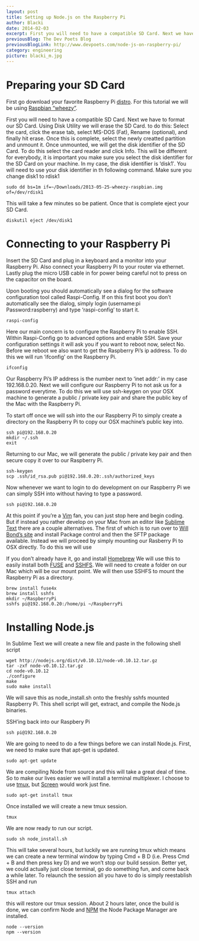 ```yaml
---
layout: post
title: Setting up Node.js on the Raspberry Pi
author: Blacki
date: 2014-02-03
excerpt: First you will need to have a compatible SD Card. Next we have to format our SD Card. Using Disk Utility we will erase the SD Card. To do this select the card, click the erase tab, select MS-DOS (Fat), Rename (optional), and finally hit erase. Once this is complete, select the newly created partition and unmount it. Once unmounted, we will get the disk identifier of the SD Card... 
previousBlog: The Dev Poets Blog
previousBlogLink: http://www.devpoets.com/node-js-on-raspberry-pi/
category: engineering
picture: blacki_m.jpg
---
```


# Preparing your SD Card

First go download your favorite Raspberry Pi [distro](http://en.wikipedia.org/wiki/Raspberry_Pi#Operating_systems). For this tutorial we will be using [Raspbian “wheezy”](http://www.raspberrypi.org/downloads).

First you will need to have a compatible SD Card. Next we have to format our SD Card. Using Disk Utility we will erase the SD Card. to do this: Select the card, click the erase tab, select MS-DOS (Fat), Rename (optional), and finally hit erase. Once this is complete, select the newly creatted partition and unmount it. Once unmounted, we will get the disk identifier of the SD Card. To do this select the card reader and click Info. This will be different for everybody, it is important you make sure you select the disk identifier for the SD Card on your machine. In my case, the disk identifier is ‘disk1′. You will need to use your disk identifier in th following command. Make sure you change disk1 to rdisk1

    sudo dd bs=1m if=~/Downloads/2013-05-25-wheezy-raspbian.img of=/dev/rdisk1

This will take a few minutes so be patient. Once that is complete eject your SD Card.

    diskutil eject /dev/disk1

# Connecting to your Raspberry Pi

Insert the SD Card and plug in a keyboard and a monitor into your Raspberry Pi. Also connect your Raspberry Pi to your router via ethernet. Lastly plug the micro USB cable in for power being careful not to press on the capacitor on the board.

Upon booting you should automatically see a dialog for the software configuration tool called Raspi-Config. If on this first boot you don’t automatically see the dialog, simply login (username:pi Password:raspberry) and type ‘raspi-config’ to start it.

    raspi-config

Here our main concern is to configure the Raspberry Pi to enable SSH. Within Raspi-Config go to advanced options and enable SSH. Save your configuration settings it will ask you if you want to reboot now, select No. Before we reboot we also want to get the Raspberry Pi’s ip address. To do this we will run ‘ifconfig’ on the Raspberry Pi.

    ifconfig

Our Raspberry Pi’s IP address is the number next to ‘inet addr:’ in my case 192.168.0.20. Next we will configure our Raspberry Pi to not ask us for a password everytime. To do this we will use ssh-keygen on your OSX machine to generate a public / private key pair and share the public key of the Mac with the Raspberry Pi.

To start off once we will ssh into the our Raspberry Pi to simply create a directory on the Raspberry Pi to copy our OSX machine’s public key into.

    ssh pi@192.168.0.20
    mkdir ~/.ssh
    exit

Returning to our Mac, we will generate the public / private key pair and then secure copy it over to our Raspberry Pi.

    ssh-keygen
    scp .ssh/id_rsa.pub pi@192.168.0.20:.ssh/authorized_keys

Now whenever we want to login to do development on our Raspberry Pi we can simply SSH into without having to type a password.

    ssh pi@192.168.0.20

At this point if you’re a [Vim](http://www.devpoets.com/vim-for-beginners/) fan, you can just stop here and begin coding. But if instead you rather develop on your Mac from an editor like [Sublime Text](http://www.sublimetext.com/) there are a couple alternatives. The first of which is to run over to [Will Bond’s site](http://wbond.net/sublime_packages) and install Package control and then the SFTP package available. Instead we will proceed by simply mounting our Rasberry Pi to OSX directly. To do this we will use

If you don’t already have it, go and install [Homebrew](http://mxcl.github.io/homebrew/) We will use this to easily install both [FUSE](http://fuse4x.github.io/) and [SSHFS](http://en.wikipedia.org/wiki/SSHFS). We will need to create a folder on our Mac which will be our mount point. We will then use SSHFS to mount the Raspberry Pi as a directory.

    brew install fuse4x
    brew install sshfs
    mkdir ~/RaspberryPi
    sshfs pi@192.168.0.20:/home/pi ~/RaspberryPi

# Installing Node.js

In Sublime Text we will create a new file and paste in the following shell script

    wget http://nodejs.org/dist/v0.10.12/node-v0.10.12.tar.gz
    tar -zxf node-v0.10.12.tar.gz
    cd node-v0.10.12
    ./configure
    make
    sudo make install

We will save this as node_install.sh onto the freshly sshfs mounted Raspberry Pi. This shell script will get, extract, and compile the Node.js binaries.

SSH’ing back into our Raspbery Pi

    ssh pi@192.168.0.20

We are going to need to do a few things before we can install Node.js. First, we need to make sure that apt-get is updated.

    sudo apt-get update

We are compiling Node from source and this will take a great deal of time. So to make our lives easier we will install a terminal multiplexer. I choose to use [tmux](http://tmux.sourceforge.net/), but [Screen](http://www.gnu.org/software/screen/) would work just fine.

    sudo apt-get install tmux

Once installed we will create a new tmux session.

    tmux

We are now ready to run our script.

    sudo sh node_install.sh

This will take several hours, but luckily we are running tmux which means we can create a new terminal window by typing Cmd + B D (i.e. Press Cmd + B and then press key D) and we won’t stop our build session. Better yet, we could actually just close terminal, go do something fun, and come back a while later. To relaunch the session all you have to do is simply reestablish SSH and run

    tmux attach

this will restore our tmux session. About 2 hours later, once the build is done, we can confirm Node and [NPM](https://npmjs.org/) the Node Package Manager are installed.

    node --version
    npm --version
